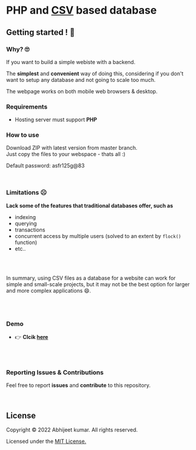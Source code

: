 # PHP and [CSV](https://en.wikipedia.org/wiki/Comma-separated_values) based database


## Getting started ! 🚀

### Why? 🙄

If you want to build a simple webiste with a backend.

The **simplest** and **convenient** way of doing this, considering if you don't want to setup any database 
and not going to scale too much.  <br/>

The webpage works on both mobile web browsers & desktop.

### Requirements

* Hosting server must support **PHP**

### How to use
Download ZIP with latest version from master branch.<br/>
Just copy the files to your webspace - thats all :)

Default password: asfr125g@83

<br/>


### Limitations ☹

**Lack some of the features that traditional databases offer, such as**

* indexing
* querying
* transactions
* concurrent access by multiple users (solved to an extent by `flock()` function)
* etc..

<br/>
<br/>

In summary, using CSV files as a database for a website can work for simple and small-scale projects, but it may not be the best option for larger and more complex applications 😄.

<br/>
<br/>

### Demo 

* 👉 **Clcik  [here](https://testing-my-pages.000webhostapp.com/)**
<br/>
<br/>


### Reporting Issues & Contributions

Feel free to report <b>issues</b> and <b>contribute</b> to this repository.

<br/>

## License

Copyright © 2022 Abhijeet kumar. All rights reserved.

Licensed under the [MIT License.](LICENSE)
